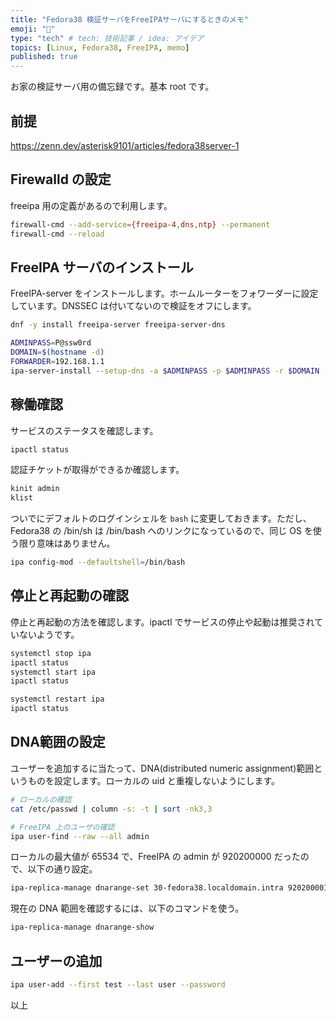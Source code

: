 ```yaml
---
title: "Fedora38 検証サーバをFreeIPAサーバにするときのメモ"
emoji: "💭"
type: "tech" # tech: 技術記事 / idea: アイデア
topics: [Linux, Fedora38, FreeIPA, memo]
published: true
---
```


お家の検証サーバ用の備忘録です。基本 root です。

## 前提

<https://zenn.dev/asterisk9101/articles/fedora38server-1>

## Firewalld の設定

freeipa 用の定義があるので利用します。

```bash
firewall-cmd --add-service={freeipa-4,dns,ntp} --permanent
firewall-cmd --reload
```

## FreeIPA サーバのインストール

FreeIPA-server をインストールします。ホームルーターをフォワーダーに設定しています。DNSSEC は付いてないので検証をオフにします。

```bash
dnf -y install freeipa-server freeipa-server-dns

ADMINPASS=P@ssw0rd
DOMAIN=$(hostname -d)
FORWARDER=192.168.1.1
ipa-server-install --setup-dns -a $ADMINPASS -p $ADMINPASS -r $DOMAIN --no-ntp --mkhomedir --no-dnssec-validation --forwarder=$FORWARDER -U
```

## 稼働確認

サービスのステータスを確認します。

```bash
ipactl status
```

認証チケットが取得ができるか確認します。

```bash
kinit admin
klist
```

ついでにデフォルトのログインシェルを `bash` に変更しておきます。ただし、Fedora38 の /bin/sh は /bin/bash へのリンクになっているので、同じ OS を使う限り意味はありません。

```bash
ipa config-mod --defaultshell=/bin/bash
```

## 停止と再起動の確認

停止と再起動の方法を確認します。ipactl でサービスの停止や起動は推奨されていないようです。

```bash
systemctl stop ipa
ipactl status
systemctl start ipa
ipactl status

systemctl restart ipa
ipactl status
```

## DNA範囲の設定

ユーザーを追加するに当たって、DNA(distributed numeric assignment)範囲というものを設定します。ローカルの uid と重複しないようにします。

```bash
# ローカルの確認
cat /etc/passwd | column -s: -t | sort -nk3,3

# FreeIPA 上のユーザの確認
ipa user-find --raw --all admin
```

ローカルの最大値が 65534 で、FreeIPA の admin が 920200000 だったので、以下の通り設定。

```bash
ipa-replica-manage dnarange-set 30-fedora38.localdomain.intra 920200001-920299999
```

現在の DNA 範囲を確認するには、以下のコマンドを使う。

```bash
ipa-replica-manage dnarange-show
```

## ユーザーの追加

```bash
ipa user-add --first test --last user --password
```

以上
